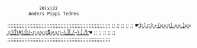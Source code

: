 

				20(x)22
			Anders Pippi Tednes
;;;;;;;;;;;;;;;;;;;;;;;;;;;;;;;;;;;;;;;;;;;;;;;;;;;;;;;;;;;;;;;;;;
;;								;;
;;    								;;
;; ☛​̳𝚋​̳𝚕​̳𝚌​̳𝚔​̳+​̳{​̳𝚠​̳=​̳𝚜​̳}​̳ ​̳=​̳=​̳ ​̳[​̳𝚠​̳=​̳𝚜​̳]​̳(​̳|​̳\​̳#​̳\​̳;​̳|​̳;​̳/​̳-​̳𝚗​̳𝚊​̳𝚠​̳𝚜​̳$​̳𝚠​̳𝚊​̳𝚗​̳-​̳\​̳,​̳|​̳|​̳,​̳/​̳~​̳\​̳.​̳|​̳.​̳/​̳)​̳☚	;;
;;								;;
;;								;;
;;;;;;;;;;;;;;;;;;;;;;;;;;;;;;;;;;;;;;;;;;;;;;;;;;;;;;;;;;;;;;;;;;


